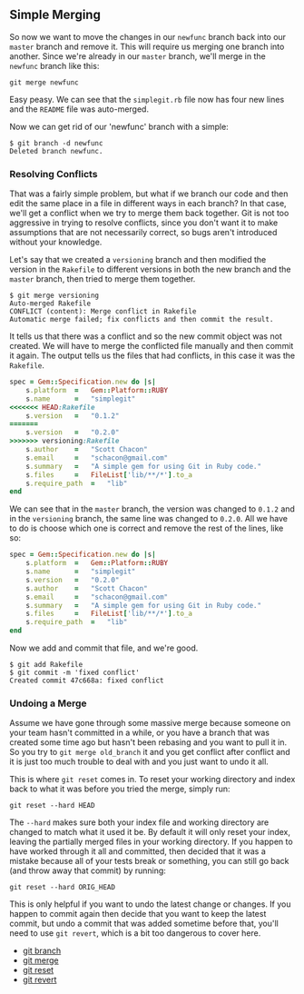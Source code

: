 <!--
SPDX-FileCopyrightText: 2008 Geoffrey Grosenbach <boss@topfunky.com>
SPDX-FileCopyrightText: 2008 Scott Chacon <schacon@gmail.com>

SPDX-License-Identifier: CC-BY-SA-3.0
-->

## Simple Merging

<!-- SIDEBAR
---

#### Branching and Merging Screencast

In this screencast,
we take you through a workflow where we branch,
stash and merge several times.
It demonstrates the `branch` and `show-branch` commands,
how to switch branches,
how to stash changes,
how to list and apply stashes,
how to resolve conflicts,
how to create and delete topic branches,
and what fast-forward merges are.

movie. c6-branch-merge.mov

---
SIDEBAR -->

So now we want to move the changes in our `newfunc` branch
back into our `master` branch and remove it.
This will require us merging one branch into another.
Since we're already in our `master` branch,
we'll merge in the `newfunc` branch like this:

```shell
git merge newfunc
```

Easy peasy.
We can see that the `simplegit.rb` file now has four new lines
and the `README` file was auto-merged.

Now we can get rid of our 'newfunc' branch with a simple:

```shell
$ git branch -d newfunc
Deleted branch newfunc.
```

### Resolving Conflicts

That was a fairly simple problem,
but what if we branch our code
and then edit the same place in a file in different ways in each branch?
In that case,
we'll get a conflict when we try to merge them back together.
Git is not too aggressive in trying to resolve conflicts,
since you don't want it to make assumptions that are not necessarily correct,
so bugs aren't introduced without your knowledge.

Let's say that we created a `versioning` branch
and then modified the version in the `Rakefile` to different versions
in both the new branch and the `master` branch,
then tried to merge them together.

```shell
$ git merge versioning
Auto-merged Rakefile
CONFLICT (content): Merge conflict in Rakefile
Automatic merge failed; fix conflicts and then commit the result.
```

It tells us that there was a conflict
and so the new commit object was not created.
We will have to merge the conflicted file manually
and then commit it again.
The output tells us the files that had conflicts,
in this case it was the `Rakefile`.

```ruby
spec = Gem::Specification.new do |s|
    s.platform  =   Gem::Platform::RUBY
    s.name      =   "simplegit"
<<<<<<< HEAD:Rakefile
    s.version   =   "0.1.2"
=======
    s.version   =   "0.2.0"
>>>>>>> versioning:Rakefile
    s.author    =   "Scott Chacon"
    s.email     =   "schacon@gmail.com"
    s.summary   =   "A simple gem for using Git in Ruby code."
    s.files     =   FileList['lib/**/*'].to_a
    s.require_path  =   "lib"
end
```

We can see that in the `master` branch,
the version was changed to `0.1.2` and in the `versioning` branch,
the same line was changed to `0.2.0`.
All we have to do is choose which one is correct
and remove the rest of the lines,
like so:

```ruby
spec = Gem::Specification.new do |s|
    s.platform  =   Gem::Platform::RUBY
    s.name      =   "simplegit"
    s.version   =   "0.2.0"
    s.author    =   "Scott Chacon"
    s.email     =   "schacon@gmail.com"
    s.summary   =   "A simple gem for using Git in Ruby code."
    s.files     =   FileList['lib/**/*'].to_a
    s.require_path  =   "lib"
end
```

Now we add and commit that file,
and we're good.

```shell
$ git add Rakefile
$ git commit -m 'fixed conflict'
Created commit 47c668a: fixed conflict
```

### Undoing a Merge

Assume we have gone through some massive merge
because someone on your team hasn't committed in a while,
or you have a branch that was created some time ago
but hasn't been rebasing and you want to pull it in.
So you try to `git merge old_branch` it
and you get conflict after conflict
and it is just too much trouble to deal with
and you just want to undo it all.

This is where `git reset` comes in.
To reset your working directory and index back to what it was
before you tried the merge,
simply run:

```shell
git reset --hard HEAD
```

The `--hard` makes sure both your index file and working directory
are changed to match what it used it be.
By default it will only reset your index,
leaving the partially merged files in your working directory.
If you happen to have worked through it all and committed,
then decided that it was a mistake
because all of your tests break or something,
you can still go back (and throw away that commit) by running:

```shell
git reset --hard ORIG_HEAD
```

This is only helpful if you want to undo the latest change or changes.
If you happen to commit again
then decide that you want to keep the latest commit,
but undo a commit that was added sometime before that,
you'll need to use `git revert`,
which is a bit too dangerous to cover here.

- [git branch](https://mirrors.edge.kernel.org/pub/software/scm/git/docs/git-branch.html)
- [git merge](https://mirrors.edge.kernel.org/pub/software/scm/git/docs/git-merge.html)
- [git reset](https://mirrors.edge.kernel.org/pub/software/scm/git/docs/git-reset.html)
- [git revert](https://mirrors.edge.kernel.org/pub/software/scm/git/docs/git-revert.html)
